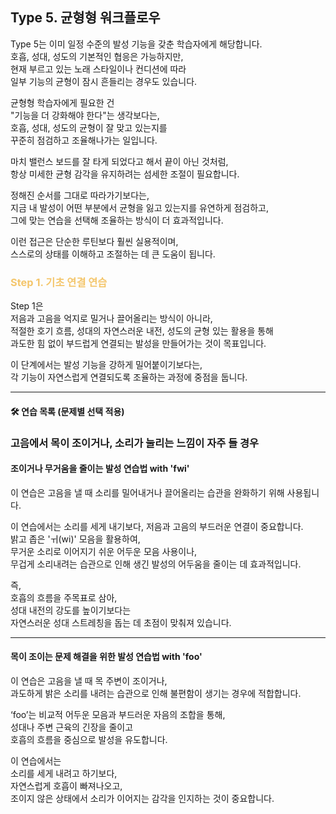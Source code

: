 ## Type 5. 균형형 워크플로우

Type 5는 이미 일정 수준의 발성 기능을 갖춘 학습자에게 해당합니다.  
호흡, 성대, 성도의 기본적인 협응은 가능하지만,  
현재 부르고 있는 노래 스타일이나 컨디션에 따라  
일부 기능의 균형이 잠시 흔들리는 경우도 있습니다.  
  
균형형 학습자에게 필요한 건  
"기능을 더 강화해야 한다"는 생각보다는,  
호흡, 성대, 성도의 균형이 잘 맞고 있는지를  
꾸준히 점검하고 조율해나가는 일입니다.  

마치 밸런스 보드를 잘 타게 되었다고 해서 끝이 아닌 것처럼,  
항상 미세한 균형 감각을 유지하려는 섬세한 조절이 필요합니다.  

정해진 순서를 그대로 따라가기보다는,  
지금 내 발성이 어떤 부분에서 균형을 잃고 있는지를 유연하게 점검하고,  
그에 맞는 연습을 선택해 조율하는 방식이 더 효과적입니다.  

이런 접근은 단순한 루틴보다 훨씬 실용적이며,  
스스로의 상태를 이해하고 조절하는 데 큰 도움이 됩니다.  

### <span style="color:#f4c66c">Step 1. 기초 연결 연습</span>

Step 1은  
저음과 고음을 억지로 밀거나 끌어올리는 방식이 아니라,  
적절한 호기 흐름, 성대의 자연스러운 내전, 성도의 균형 있는 활용을 통해  
과도한 힘 없이 부드럽게 연결되는 발성을 만들어가는 것이 목표입니다.

이 단계에서는 발성 기능을 강하게 밀어붙이기보다는,  
각 기능이 자연스럽게 연결되도록 조율하는 과정에 중점을 둡니다.

---

#### 🛠 연습 목록 (문제별 선택 적용)

### 고음에서 목이 조이거나, 소리가 눌리는 느낌이 자주 들 경우

<div class="training-box">

#### 조이거나 무거움을 줄이는 발성 연습법 with 'fwi'

이 연습은 고음을 낼 때 소리를 밀어내거나 끌어올리는 습관을 완화하기 위해 사용됩니다.

이 연습에서는 소리를 세게 내기보다, 저음과 고음의 부드러운 연결이 중요합니다.  
밝고 좁은 'ㅟ(wi)' 모음을 활용하여,  
무거운 소리로 이어지기 쉬운 어두운 모음 사용이나,  
무겁게 소리내려는 습관으로 인해 생긴 발성의 어두움을 줄이는 데 효과적입니다.

즉,  
호흡의 흐름을 주목표로 삼아,  
성대 내전의 강도를 높이기보다는  
자연스러운 성대 스트레칭을 돕는 데 초점이 맞춰져 있습니다.

</div>

---

<div class="training-box">

#### 목이 조이는 문제 해결을 위한 발성 연습법 with 'foo'

이 연습은 고음을 낼 때 목 주변이 조이거나,  
과도하게 밝은 소리를 내려는 습관으로 인해 불편함이 생기는 경우에 적합합니다.

‘foo’는 비교적 어두운 모음과 부드러운 자음의 조합을 통해,  
성대나 주변 근육의 긴장을 줄이고  
호흡의 흐름을 중심으로 발성을 유도합니다.

이 연습에서는  
소리를 세게 내려고 하기보다,  
자연스럽게 호흡이 빠져나오고,  
조이지 않은 상태에서 소리가 이어지는 감각을 인지하는 것이 중요합니다.

</div>
